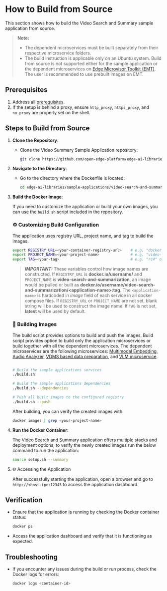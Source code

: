 # How to Build from Source

This section shows how to build the Video Search and Summary sample application from source.

> **Note:** 
> - The dependent microservices must be built separately from their respective microservice folders.
> - The build instruction is applicable only on an Ubuntu system. Build from source is not supported either for the sample application or the dependent microservices on [Edge Microvisor Toolkit (EMT)](https://github.com/open-edge-platform/edge-microvisor-toolkit). The user is recommended to use prebuilt images on EMT. 

## Prerequisites

1. Address all [prerequisites](./get-started.md#-prerequisites).
2. If the setup is behind a proxy, ensure `http_proxy`, `https_proxy`, and `no_proxy` are properly set on the shell.

## Steps to Build from Source

1. **Clone the Repository**:
    - Clone the Video Summary Sample Application repository:
      ```bash
      git clone https://github.com/open-edge-platform/edge-ai-libraries.git
      ```

2. **Navigate to the Directory**:
    - Go to the directory where the Dockerfile is located:
      ```bash
      cd edge-ai-libraries/sample-applications/video-search-and-summarization
      ```

3. **Build the Docker Image**:

    If you need to customize the application or build your own images, you can use the `build.sh` script included in the repository.

    ### ⚙️ Customizing Build Configuration

    The application uses registry URL, project name, and tag to build the images.

      ```bash
      export REGISTRY_URL=<your-container-registry-url>    # e.g. "docker.io/username/"
      export PROJECT_NAME=<your-project-name>              # e.g. "video-search-and-summarization"
      export TAG=<your-tag>                                # e.g. "rc4" or "latest"
      ```

    > **_IMPORTANT:_** These variables control how image names are constructed. If `REGISTRY_URL` is **docker.io/username/** and `PROJECT_NAME` is **video-search-and-summarization**, an image would be pulled or built as **docker.io/username/video-search-and-summarization/\<application-name>:tag**. The `<application-name>` is hardcoded in _image_ field of each service in all docker compose files. If `REGISTRY_URL` or `PROJECT_NAME` are not set, blank string will be used to construct the image name. If `TAG` is not set, **latest** will be used by default.

    ### 🔨 Building Images

    The build script provides options to build and push the images. Build script provides option to build only the application microservices or build together with all the dependent microservices. The dependent microservices are the following microservices: [Multimodal Embedding](../../../../microservices/multimodal-embedding-serving/), [Audio Analyzer](../../../../microservices/audio-analyzer/), [VDMS based data preparation](../../../../microservices/visual-data-preparation-for-retrieval/vdms/), and [VLM microservice](../../../../microservices/vlm-openvino-serving/). 

    ```bash

    # Build the sample applications services
    ./build.sh 

    # Build the sample applications dependencies
    ./build.sh --dependencies

    # Push all built images to the configured registry
    ./build.sh --push
    ```

    After building, you can verify the created images with:

    ```bash
    docker images | grep <your-project-name>
    ```


4. **Run the Docker Container**:

    The Video Search and Summary application offers multiple stacks and deployment options, to verify the newly created images run the below command to run the application:

    ```bash
    source setup.sh --summary
    ```

5. 🌐 Accessing the Application

    After successfully starting the application, open a browser and go to `http://<host-ip>:12345` to access the application dashboard.

## Verification

- Ensure that the application is running by checking the Docker container status:
  ```bash
  docker ps
  ```
- Access the application dashboard and verify that it is functioning as expected.

## Troubleshooting

- If you encounter any issues during the build or run process, check the Docker logs for errors:
  ```bash
  docker logs <container-id>
  ```
